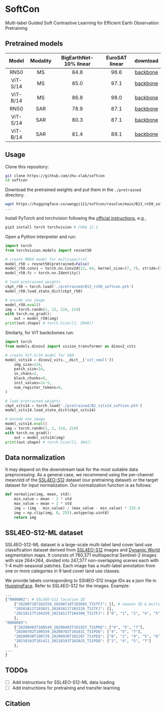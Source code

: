 # SoftCon
Multi-label Guided Soft Contrastive Learning for Efficient Earth Observation Pretraining

## Pretrained models

| Model | Modality | BigEarthNet-10% linear | EuroSAT linear | download |
| :---: | :---: | :---: | :---: | :---: |
| RN50 | MS | 84.8 | 98.6 | [backbone](https://huggingface.co/wangyi111/softcon/resolve/main/B13_rn50_softcon.pth) |
| ViT-S/14 | MS | 85.0 | 97.1 | [backbone](https://huggingface.co/wangyi111/softcon/resolve/main/B13_vits14_softcon.pth) |
| ViT-B/14 | MS | 86.8 | 98.0 | [backbone](https://huggingface.co/wangyi111/softcon/resolve/main/B13_vitb14_softcon.pth) |
| RN50 | SAR | 78.9 | 87.1 | [backbone](https://huggingface.co/wangyi111/softcon/resolve/main/B2_rn50_softcon.pth) |
| ViT-S/14 | SAR | 80.3 | 87.1 | [backbone](https://huggingface.co/wangyi111/softcon/resolve/main/B2_vits14_softcon.pth) |
| ViT-B/14 | SAR | 81.4 | 89.1 | [backbone](https://huggingface.co/wangyi111/softcon/resolve/main/B2_vitb14_softcon.pth) |


## Usage

Clone this repository:
```bash
git clone https://github.com/zhu-xlab/softcon
cd softcon
```

Download the pretrained weights and put them in the `./pretrained` directory.
```bash
wget https://huggingface.co/wangyi111/softcon/resolve/main/B13_rn50_softcon.pth -P ./pretrained
...
```

Install PyTorch and torchvision following the [official instructions](https://pytorch.org/get-started/locally/), e.g.,
```bash
pip3 install torch torchvision # CUDA 12.1
```

Open a Python interpreter and run:
```python
import torch
from torchvision.models import resnet50

# create RN50 model for multispectral
model_r50 = resnet50(pretrained=False)
model_r50.conv1 = torch.nn.Conv2d(13, 64, kernel_size=(7, 7), stride=(2, 2), padding=(3, 3), bias=False)
model_r50.fc = torch.nn.Identity()

# load pretrained weights
ckpt_r50 = torch.load('./pretrained/B13_rn50_softcon.pth')
model_r50.load_state_dict(ckpt_r50)

# encode one image
model_r50.eval()
img = torch.randn(1, 13, 224, 224)
with torch.no_grad():
    out = model_r50(img)
print(out.shape) # torch.Size([1, 2048])
```

Similarly, for ViT backcbones run:

```python
import torch
from models.dinov2 import vision_transformer as dinov2_vits

# create ViT-S/14 model for SAR
model_vits14 = dinov2_vits.__dict__['vit_small'](
    img_size=224,
    patch_size=14,
    in_chans=2,
    block_chunks=0,
    init_values=1e-5,
    num_register_tokens=0,
)

# load pretrained weights
ckpt_vits14 = torch.load('./pretrained/B2_vits14_softcon.pth')
model_vits14.load_state_dict(ckpt_vits14)

# encode one image
model_vits14.eval()
img = torch.randn(1, 2, 224, 224)
with torch.no_grad():
    out = model_vits14(img)
print(out.shape) # torch.Size([1, 384])
```

## Data normalization
It may depend on the downstream task for the most suitable data preprocessing. As a general case, we recommend using the per-channel mean/std of the [SSL4EO-S12](https://arxiv.org/abs/2211.07044) dataset (our pretraining dataset) or the target dataset for input normalization. Our normalization function is as follows:
```python
def normalize(img, mean, std):
    min_value = mean - 2 * std
    max_value = mean + 2 * std
    img = (img - min_value) / (max_value - min_value) * 255.0
    img = np.clip(img, 0, 255).astype(np.uint8)
    return img
```

## SSL4EO-S12-ML dataset

SSL4EO-S12-ML dataset is a large-scale multi-label land cover land use classification dataset derived from [SSL4EO-S12](https://arxiv.org/abs/2211.07044) images and [Dynamic World](https://www.nature.com/articles/s41597-022-01307-4) segmentation maps. It consists of 780,371 multispectral Sentinel-2 images with size 264×264, divided into 247,377 non-overlapping scenes each with 1-4 multi-seasonal patches. Each image has a multi-label annotation from one or more categories in 9 land cover land use classes.

We provide labels corresponding to SSl4EO-S12 image IDs as a json file in [HuggingFace](https://huggingface.co/datasets/wangyi111/SSL4EO-S12/tree/main/ssl4eo-s12-ml). Refer to SSL4EO-S12 for the images. Example:

```python
...
{"0000002": # SSL4EO-S12 location ID
    {"20200718T102559_20200718T103605_T31TFJ": [], # season ID & multi-label (empty means no label for this scene)
    "20201011T103031_20201011T103339_T31TFJ": [], 
    "20210117T104259_20210117T104300_T31TFJ": ["0", "1", "2", "4", "5", "6", "8"], "20210402T104021_20210402T104258_T31TFJ": ["1", "2", "4", "5", "6", "8"]
    }, 
"0000003": 
    {"20200403T100549_20200403T101937_T31PDQ": ["4", "5", "7"], 
    "20200702T100559_20200702T101831_T31PDQ": ["4", "5", "7"], 
    "20200930T100729_20200930T102207_T31PEQ": ["0", "1", "4", "5", "6", "7"], 
    "20210103T101411_20210103T102025_T31PDQ": ["1", "4", "5", "7"]
    },
...
}
```

## TODOs
- [ ] Add instructions for SSL4EO-S12-ML data loading
- [ ] Add instructions for pretraining and transfer learning

## Citation